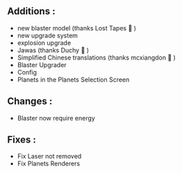 ## Additions :
- new blaster model (thanks Lost Tapes 💖 )
- new upgrade system
- explosion upgrade
- Jawas (thanks Duchy 💖 )
- Simplified Chinese translations (thanks mcxiangdon 💖 )
- Blaster Upgrader
- Config
- Planets in the Planets Selection Screen

## Changes :
- Blaster now require energy

## Fixes :
- Fix Laser not removed
- Fix Planets Renderers